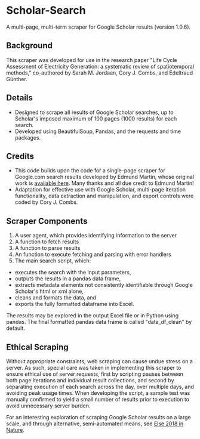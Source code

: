 # Scholar-Search
A multi-page, multi-term scraper for Google Scholar results (version 1.0.6).

## Background
This scraper was developed for use in the research paper "Life Cycle Assessment of Electricity Generation: a systematic review of spatiotemporal methods," co-authored by Sarah M. Jordaan, Cory J. Combs, and Edeltraud Günther.

## Details
* Designed to scrape all results of Google Scholar searches, up to Scholar's imposed maximum of 100 pages (1000 results) for each search.
* Developed using BeautifulSoup, Pandas, and the requests and time packages.

## Credits
* This code builds upon the code for a single-page scraper for Google.com search results developed by Edmund Martin, whose original work is [available here](https://edmundmartin.com/scraping-google-with-python/). Many thanks and all due credit to Edmund Martin!
* Adaptation for effective use with Google Scholar, multi-page iteration functionality, data extraction and manipulation, and export controls were coded by Cory J. Combs.

## Scraper Components
1. A user agent, which provides identifying information to the server
2. A function to fetch results
3. A function to parse results
4. An function to execute fetching and parsing with error handlers
5. The main search script, which:
  * executes the search with the input parameters,
  * outputs the results in a pandas data frame,
  * extracts metadata elements not consistently identifiable through Google Scholar's html or xml alone,
  * cleans and formats the data, and
  * exports the fully formatted dataframe into Excel.

The results may be explored in the output Excel file or in Python using pandas. The final formatted pandas data frame is called "data_df_clean" by default.

## Ethical Scraping
Without appropriate constraints, web scraping can cause undue stress on a server. As such, special care was taken in implementing this scraper to ensure ethical use of server requests, first by scripting pauses between both page iterations and individual result collections, and second by separating execution of each search across the day, over multiple days, and avoiding peak usage times. When developing the script, a sample test was manually confirmed to yield a small number of results prior to execution to avoid unnecessary server burden.

For an interesting exploration of scraping Google Scholar results on a large scale, and through alternative, semi-automated means, see [Else 2018 in Nature](https://www.nature.com/articles/d41586-018-04190-5).
